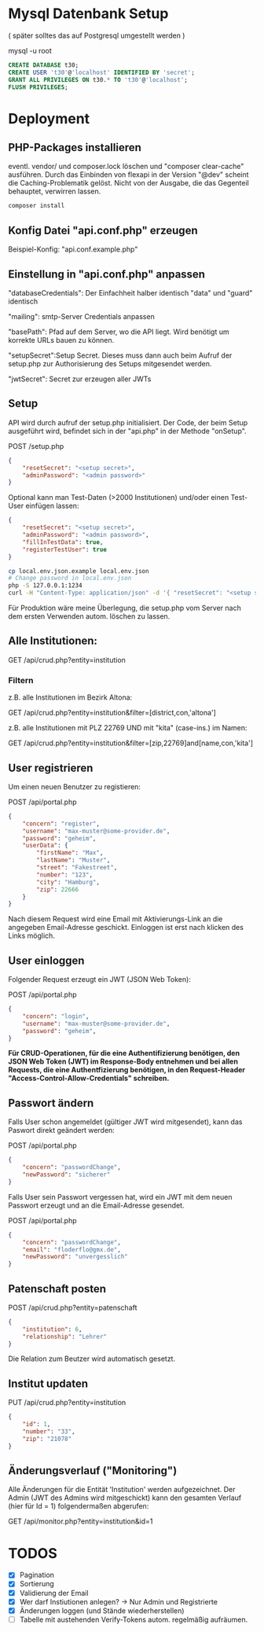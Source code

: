 # Mysql Datenbank Setup

( später solltes das auf Postgresql umgestellt werden )

mysql -u root

```sql
CREATE DATABASE t30;
CREATE USER 't30'@'localhost' IDENTIFIED BY 'secret';
GRANT ALL PRIVILEGES ON t30.* TO 't30'@'localhost';
FLUSH PRIVILEGES;
```

# Deployment

## PHP-Packages installieren

eventl. vendor/ und composer.lock löschen und "composer clear-cache" ausführen. Durch das Einbinden von flexapi in der Version "@dev" scheint die Caching-Problematik gelöst. Nicht von der Ausgabe, die das Gegenteil behauptet, verwirren lassen.

```bash
composer install
```

## Konfig Datei "api.conf.php" erzeugen

Beispiel-Konfig: "api.conf.example.php"

## Einstellung in "api.conf.php" anpassen

"databaseCredentials": Der Einfachheit halber identisch "data" und "guard" identisch

"mailing": smtp-Server Credentials anpassen

"basePath": Pfad auf dem Server, wo die API liegt. Wird benötigt um korrekte URLs bauen zu können.

"setupSecret":Setup Secret. Dieses muss dann auch beim Aufruf der setup.php zur Authorisierung des Setups mitgesendet werden.

"jwtSecret": Secret zur erzeugen aller JWTs

 
## Setup

API wird durch aufruf der setup.php initialisiert. Der Code, der beim Setup ausgeführt wird, befindet sich in der "api.php" in der Methode "onSetup".

POST /setup.php

``` json
{
	"resetSecret": "<setup secret>",
	"adminPassword": "<admin password>"
}
```

Optional kann man Test-Daten (>2000 Institutionen) und/oder einen Test-User einfügen lassen:
``` json
{
	"resetSecret": "<setup secret>",
	"adminPassword": "<admin password>",
	"fillInTestData": true,
	"registerTestUser": true
}
```

```bash
cp local.env.json.example local.env.json
# Change password in local.env.json
php -S 127.0.0.1:1234
curl -H "Content-Type: application/json" -d '{ "resetSecret": "<setup secret>", "adminPassword": "<admin password>"}'  http:/127.0.0.1:1234/setup.php
```

Für Produktion wäre meine Überlegung, die setup.php vom Server nach dem ersten Verwenden autom. löschen zu lassen.

## Alle Institutionen:

GET /api/crud.php?entity=institution

### Filtern

z.B. alle Institutionen im Bezirk Altona:

GET /api/crud.php?entity=institution&filter=[district,con,'altona']

z.B. alle Institutionen mit PLZ 22769 UND mit "kita" (case-ins.) im Namen:

GET /api/crud.php?entity=institution&filter=[zip,22769]and[name,con,'kita']

## User registrieren

Um einen neuen Benutzer zu registieren:

POST /api/portal.php

``` json
{
	"concern": "register",
	"username": "max-muster@some-provider.de",
	"password": "geheim",
	"userData": {
		"firstName": "Max",
		"lastName": "Muster",
		"street": "Fakestreet",
		"number": "123",
		"city": "Hamburg",
		"zip": 22666
	}
}
```

Nach diesem Request wird eine Email mit Aktivierungs-Link an die angegeben Email-Adresse geschickt. Einloggen ist erst nach klicken des Links möglich.

## User einloggen

Folgender Request erzeugt ein JWT (JSON Web Token):

POST /api/portal.php

``` json
{
	"concern": "login",
	"username": "max-muster@some-provider.de",
	"password": "geheim",
}
```

**Für CRUD-Operationen, für die eine Authentifizierung benötigen, den JSON Web Token (JWT) im Response-Body entnehmen und bei allen Requests, die eine Authentfizierung benötigen, in den Request-Header "Access-Control-Allow-Credentials" schreiben.**

## Passwort ändern

Falls User schon angemeldet (gültiger JWT wird mitgesendet), kann das Paswort direkt geändert werden:

POST /api/portal.php

``` json
{
	"concern": "passwordChange",
	"newPassword": "sicherer"
}
```

Falls User sein Passwort vergessen hat, wird ein JWT mit dem neuen Passwort erzeugt und an die Email-Adresse gesendet.

POST /api/portal.php

``` json
{
	"concern": "passwordChange",
	"email": "floderflo@gmx.de",
	"newPassword": "unvergesslich"
}
```


## Patenschaft posten

POST /api/crud.php?entity=patenschaft

``` json
{
	"institution": 6,
	"relationship": "Lehrer"
}
```

Die Relation zum Beutzer wird automatisch gesetzt.

## Institut updaten

PUT /api/crud.php?entity=institution

``` json
{
	"id": 1,
	"number": "33",
	"zip": "21078"
}
```

## Änderungsverlauf ("Monitoring")

Alle Änderungen für die Entität 'Institution' werden aufgezeichnet. Der Admin (JWT des Admins wird mitgeschickt) kann den gesamten Verlauf (hier für Id = 1) folgendermaßen abgerufen:

GET /api/monitor.php?entity=institution&id=1


# TODOS

 - [X] Pagination
 - [X] Sortierung
 - [x] Validierung der Email 
 - [x] Wer darf Instiutionen anlegen? -> Nur Admin und Registrierte
 - [x] Änderungen loggen (und Stände wiederherstellen)
 - [ ] Tabelle mit austehenden Verify-Tokens autom. regelmäßig aufräumen.
